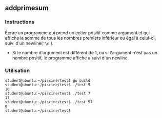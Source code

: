 ## addprimesum

### Instructions

Écrire un programme qui prend un entier positif comme argument et qui affiche la somme de tous les nombres premiers inférieur ou égal à celui-ci, suivi d'un newline(`'\n`').

- Si le nombre d'argument est différent de 1, ou si l'argument n'est pas un nombre positif, le programme affiche `0` suivi d'un newline.

### Utilisation

```console
student@ubuntu:~/piscine/test$ go build
student@ubuntu:~/piscine/test$ ./test 5
10
student@ubuntu:~/piscine/test$ ./test 7
17
student@ubuntu:~/piscine/test$ ./test 57
0
student@ubuntu:~/piscine/test$
```
